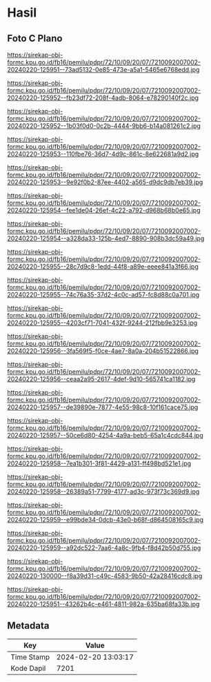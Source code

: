 # Hasil

## Foto C Plano

https://sirekap-obj-formc.kpu.go.id/fb16/pemilu/pdpr/72/10/09/20/07/7210092007002-20240220-125951--73ad5132-0e85-473e-a5a1-5465e6768edd.jpg

https://sirekap-obj-formc.kpu.go.id/fb16/pemilu/pdpr/72/10/09/20/07/7210092007002-20240220-125952--fb23df72-208f-4adb-8064-e78290140f2c.jpg

https://sirekap-obj-formc.kpu.go.id/fb16/pemilu/pdpr/72/10/09/20/07/7210092007002-20240220-125952--1b03f0d0-0c2b-4444-9bb6-b14a081261c2.jpg

https://sirekap-obj-formc.kpu.go.id/fb16/pemilu/pdpr/72/10/09/20/07/7210092007002-20240220-125953--110fbe76-36d7-4d9c-861c-8e622681a9d2.jpg

https://sirekap-obj-formc.kpu.go.id/fb16/pemilu/pdpr/72/10/09/20/07/7210092007002-20240220-125953--9e92f0b2-87ee-4402-a565-d9dc9db7eb39.jpg

https://sirekap-obj-formc.kpu.go.id/fb16/pemilu/pdpr/72/10/09/20/07/7210092007002-20240220-125954--fee1de04-26ef-4c22-a792-d968b68b0e65.jpg

https://sirekap-obj-formc.kpu.go.id/fb16/pemilu/pdpr/72/10/09/20/07/7210092007002-20240220-125954--a328da33-125b-4ed7-8890-908b3dc59a49.jpg

https://sirekap-obj-formc.kpu.go.id/fb16/pemilu/pdpr/72/10/09/20/07/7210092007002-20240220-125955--28c7d9c8-1edd-44f8-a89e-eeee841a3f66.jpg

https://sirekap-obj-formc.kpu.go.id/fb16/pemilu/pdpr/72/10/09/20/07/7210092007002-20240220-125955--74c76a35-37d2-4c0c-ad57-fc8d88c0a701.jpg

https://sirekap-obj-formc.kpu.go.id/fb16/pemilu/pdpr/72/10/09/20/07/7210092007002-20240220-125955--4203cf71-7041-432f-9244-212fbb9e3253.jpg

https://sirekap-obj-formc.kpu.go.id/fb16/pemilu/pdpr/72/10/09/20/07/7210092007002-20240220-125956--3fa569f5-f0ce-4ae7-8a0a-204b51522866.jpg

https://sirekap-obj-formc.kpu.go.id/fb16/pemilu/pdpr/72/10/09/20/07/7210092007002-20240220-125956--ceaa2a95-2617-4def-9d10-565741ca1182.jpg

https://sirekap-obj-formc.kpu.go.id/fb16/pemilu/pdpr/72/10/09/20/07/7210092007002-20240220-125957--de39890e-7877-4e55-98c8-10f161cace75.jpg

https://sirekap-obj-formc.kpu.go.id/fb16/pemilu/pdpr/72/10/09/20/07/7210092007002-20240220-125957--50ce6d80-4254-4a9a-beb5-65a1c4cdc844.jpg

https://sirekap-obj-formc.kpu.go.id/fb16/pemilu/pdpr/72/10/09/20/07/7210092007002-20240220-125958--7ea1b301-3f81-4429-a131-ff498bd521e1.jpg

https://sirekap-obj-formc.kpu.go.id/fb16/pemilu/pdpr/72/10/09/20/07/7210092007002-20240220-125958--26389a51-7799-4177-ad3c-973f73c369d9.jpg

https://sirekap-obj-formc.kpu.go.id/fb16/pemilu/pdpr/72/10/09/20/07/7210092007002-20240220-125959--e99bde34-0dcb-43e0-b68f-d864508165c9.jpg

https://sirekap-obj-formc.kpu.go.id/fb16/pemilu/pdpr/72/10/09/20/07/7210092007002-20240220-125959--a92dc522-7aa6-4a8c-9fb4-f8d42b50d755.jpg

https://sirekap-obj-formc.kpu.go.id/fb16/pemilu/pdpr/72/10/09/20/07/7210092007002-20240220-130000--f8a39d31-c49c-4583-9b50-42a28416cdc8.jpg

https://sirekap-obj-formc.kpu.go.id/fb16/pemilu/pdpr/72/10/09/20/07/7210092007002-20240220-125951--43262b4c-e461-4811-982a-635ba68fa33b.jpg


## Metadata

| Key        | Value               |
| ---------- | ------------------- |
| Time Stamp | 2024-02-20 13:03:17 |
| Kode Dapil | 7201                |



